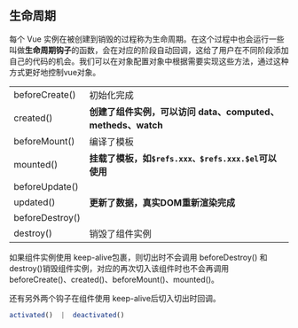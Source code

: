 ## 生命周期

每个 Vue 实例在被创建到销毁的过程称为生命周期。在这个过程中也会运行一些叫做**生命周期钩子**的函数，会在对应的阶段自动回调，这给了用户在不同阶段添加自己的代码的机会。我们可以在对象配置对象中根据需要实现这些方法，通过这种方式更好地控制vue对象。



|                 |                                                             |
| --------------- | ----------------------------------------------------------- |
| beforeCreate()  | 初始化完成                                                  |
| created()       | **创建了组件实例，可以访问 data、computed、metheds、watch** |
| beforeMount()   | 编译了模板                                                  |
| mounted()       | **挂载了模板，如`$refs.xxx、$refs.xxx.$el`可以使用**        |
| beforeUpdate()  |                                                             |
| updated()       | **更新了数据，真实DOM重新渲染完成**                         |
| beforeDestroy() |                                                             |
| destroy()       | 销毁了组件实例                                              |



如果组件实例使用 keep-alive包裹，则切出时不会调用 beforeDestroy() 和 destroy()销毁组件实例，对应的再次切入该组件时也不会再调用 beforeCreate()、created()、beforeMount()、mounted()。

还有另外两个钩子在组件使用 keep-alive后切入切出时回调。

```js
activated()  |  deactivated()
```

